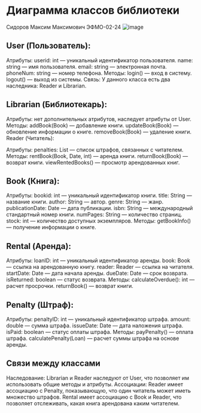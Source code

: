 # Диаграмма классов библиотеки
Сидоров Максим Максимович ЭФМО-02-24
![image](https://github.com/user-attachments/assets/792fec30-33e6-44cd-847b-fe43be90f531)


## User (Пользователь):

Атрибуты:
userid: int — уникальный идентификатор пользователя.
name: string — имя пользователя.
email: string — электронная почта.
phoneNum: string — номер телефона.
Методы:
login() — вход в систему.
logout() — выход из системы.
Связь: У данного класса есть два наследника: Reader и Librarian.

## Librarian (Библиотекарь):

Атрибуты: нет дополнительных атрибутов, наследует атрибуты от User.
Методы:
addBook(Book) — добавление книги.
updateBook(Book) — обновление информации о книге.
removeBook(Book) — удаление книги.
Reader (Читатель):

Атрибуты:
penalties: List<Penalty> — список штрафов, связанных с читателем.
Методы:
rentBook(Book, Date, int) — аренда книги.
returnBook(Book) — возврат книги.
viewRentedBooks() — просмотр арендованных книг.

## Book (Книга):

Атрибуты:
bookid: int — уникальный идентификатор книги.
title: String — название книги.
author: String — автор.
genre: String — жанр.
publicationDate: Date — дата публикации.
isbn: String — международный стандартный номер книги.
numPages: String — количество страниц.
stock: int — количество доступных экземпляров.
Методы:
getBookInfo() — получение информации о книге.

## Rental (Аренда):

Атрибуты:
loanID: int — уникальный идентификатор аренды.
book: Book — ссылка на арендованную книгу.
reader: Reader — ссылка на читателя.
startDate: Date — дата начала аренды.
dueDate: Date — срок возврата.
isReturned: boolean — статус возврата.
Методы:
calculateOverdue(): int — расчет просрочки.
returnBook() — возврат книги.

## Penalty (Штраф):

Атрибуты:
penaltyID: int — уникальный идентификатор штрафа.
amount: double — сумма штрафа.
issueDate: Date — дата наложения штрафа.
isPaid: boolean — статус оплаты штрафа.
Методы:
payPenalty() — оплата штрафа.
calculatePenalty(Loan) — расчет суммы штрафа на основе аренды.

## Связи между классами
Наследование:
Librarian и Reader наследуют от User, что позволяет им использовать общие методы и атрибуты.
Ассоциации:
Reader имеет ассоциацию с Penalty, показывающую, что один читатель может иметь множество штрафов.
Rental имеет ассоциацию с Book и Reader, что позволяет отслеживать, какая книга арендована каким читателем.
